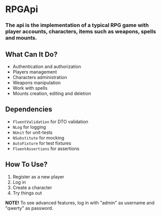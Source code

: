 # RPGApi

### The api is the implementation of a typical RPG game with player accounts, characters, items such as weapons, spells and mounts.

## What Can It Do?
* Authentication and authorization
* Players management
* Characters administration
* Weapons manipulation
* Work with spells 
* Mounts creation, editing and deletion

## Dependencies
* `FluentValidation` for DTO validation
* `NLog` for logging
* `NUnit` for unit-tests
* `NSubstitute` for mocking
* `AutoFixture` for test fixtures
* `FluentAssertions` for assertions

## How To Use?
1. Register as a new player
2. Log in
3. Create a character
4. Try things out

**NOTE!** To see advanced features, log in with "admin" as username and "qwerty" as password.
